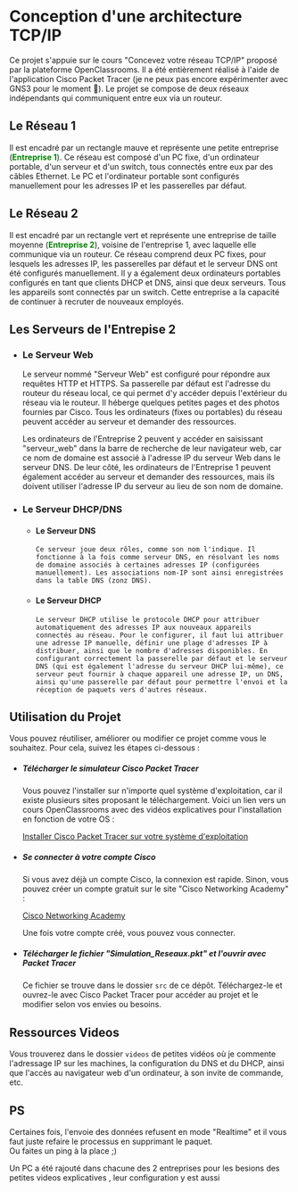 # Conception d'une architecture TCP/IP
Ce projet s'appuie sur le cours "Concevez votre réseau TCP/IP" proposé par la plateforme OpenClassrooms. Il a été entièrement réalisé à l'aide de l'application Cisco Packet Tracer (je ne peux pas encore expérimenter avec GNS3 pour le moment 🙂). Le projet se compose de deux réseaux indépendants qui communiquent entre eux via un routeur.  
## Le Réseau 1
Il est encadré par un rectangle mauve et représente une petite entreprise (<span style="color: green">**Entreprise 1**</span>). Ce réseau est composé d'un PC fixe, d'un ordinateur portable, d'un serveur et d'un switch, tous connectés entre eux par des câbles Ethernet. Le PC et l'ordinateur portable sont configurés manuellement pour les adresses IP et les passerelles par défaut.
## Le Réseau 2
Il est encadré par un rectangle vert et représente une entreprise de taille moyenne (<span style="color: green">**Entreprise 2**</span>), voisine de l'entreprise 1, avec laquelle elle communique via un routeur. Ce réseau comprend deux PC fixes, pour lesquels les adresses IP, les passerelles par défaut et le serveur DNS ont été configurés manuellement. Il y a également deux ordinateurs portables configurés en tant que clients DHCP et DNS, ainsi que deux serveurs. Tous les appareils sont connectés par un switch. Cette entreprise a la capacité de continuer à recruter de nouveaux employés.
## Les Serveurs de l'Entrepise 2 
- ### Le Serveur Web  

  Le serveur nommé "Serveur Web" est configuré pour répondre aux requêtes HTTP et HTTPS. Sa passerelle par défaut est l'adresse du routeur du réseau local, ce qui permet d'y accéder depuis l'extérieur du réseau via le routeur. Il héberge quelques petites pages et des photos fournies par Cisco. Tous les ordinateurs (fixes ou portables) du réseau peuvent accéder au serveur et demander des ressources.

  Les ordinateurs de l'Entreprise 2 peuvent y accéder en saisissant "serveur_web" dans la barre de recherche de leur navigateur web, car ce nom de domaine est associé à l'adresse IP du serveur Web dans le serveur DNS. De leur côté, les ordinateurs de l'Entreprise 1 peuvent également accéder au serveur et demander des ressources, mais ils doivent utiliser l'adresse IP du serveur au lieu de son nom de domaine.

- ### Le Serveur DHCP/DNS  
  - #### Le Serveur DNS

        Ce serveur joue deux rôles, comme son nom l'indique. Il fonctionne à la fois comme serveur DNS, en résolvant les noms de domaine associés à certaines adresses IP (configurées manuellement). Les associations nom-IP sont ainsi enregistrées dans la table DNS (zonz DNS).      

  - #### Le Serveur DHCP

        Le serveur DHCP utilise le protocole DHCP pour attribuer automatiquement des adresses IP aux nouveaux appareils connectés au réseau. Pour le configurer, il faut lui attribuer une adresse IP manuelle, définir une plage d'adresses IP à distribuer, ainsi que le nombre d'adresses disponibles. En configurant correctement la passerelle par défaut et le serveur DNS (qui est également l'adresse du serveur DHCP lui-même), ce serveur peut fournir à chaque appareil une adresse IP, un DNS, ainsi qu'une passerelle par défaut pour permettre l'envoi et la réception de paquets vers d'autres réseaux.

    
## Utilisation du Projet

Vous pouvez réutiliser, améliorer ou modifier ce projet comme vous le souhaitez. Pour cela, suivez les étapes ci-dessous :

- ##### Télécharger le simulateur Cisco Packet Tracer

    Vous pouvez l'installer sur n'importe quel système d'exploitation, car il existe plusieurs sites proposant le téléchargement. Voici un lien vers un cours OpenClassrooms avec des vidéos explicatives pour l'installation en fonction de votre OS :
    
    [Installer Cisco Packet Tracer sur votre système d'exploitation](https://openclassrooms.com/fr/courses/7192261-simulez-le-schema-de-votre-reseau-avec-cisco-packet-tracer/7444116-installez-cisco-packet-tracer-sur-votre-systeme-d-exploitation)

- ##### Se connecter à votre compte Cisco

    Si vous avez déjà un compte Cisco, la connexion est rapide. Sinon, vous pouvez créer un compte gratuit sur le site "Cisco Networking Academy" :
    
    [Cisco Networking Academy](https://www.netacad.com/fr)
    
    Une fois votre compte créé, vous pouvez vous connecter.

- ##### Télécharger le fichier "Simulation_Reseaux.pkt" et l'ouvrir avec Packet Tracer

    Ce fichier se trouve dans le dossier `src` de ce dépôt. Téléchargez-le et ouvrez-le avec Cisco Packet Tracer pour accéder au projet et le modifier selon vos envies ou besoins.

## Ressources Videos
Vous trouverez dans le dossier `videos` de petites vidéos où je commente l'adressage IP sur les machines, la configuration du DNS et du DHCP, ainsi que l'accès au navigateur web d'un ordinateur, à son invite de commande, etc.

## PS
  Certaines fois, l'envoie des données refusent en mode "Realtime" et il vous faut juste refaire le processus en supprimant le paquet.  
  Ou faites un ping à la place ;)

  Un PC a été rajouté dans chacune des 2 entreprises pour les besions des petites videos explicatives , leur configuration y est aussi